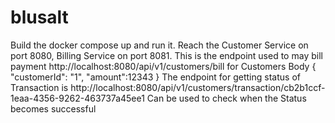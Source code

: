 # blusalt

Build the docker compose up and run it.
Reach the Customer Service on port 8080, Billing Service on port 8081.
This is the endpoint used to may bill payment http://localhost:8080/api/v1/customers/bill for Customers
Body {
    "customerId": "1",
    "amount":12343
}
The endpoint for getting status of Transaction is http://localhost:8080/api/v1/customers/transaction/cb2b1ccf-1eaa-4356-9262-463737a45ee1
Can be used to check when the Status becomes successful

